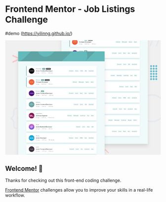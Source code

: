 # Frontend Mentor - Job Listings Challenge

#demo (https://yilinng.github.io/)

![Design preview for the Job Listings coding challenge](./design/desktop-preview.jpg)

## Welcome! 👋

Thanks for checking out this front-end coding challenge.

[Frontend Mentor](https://www.frontendmentor.io) challenges allow you to improve your skills in a real-life workflow.




